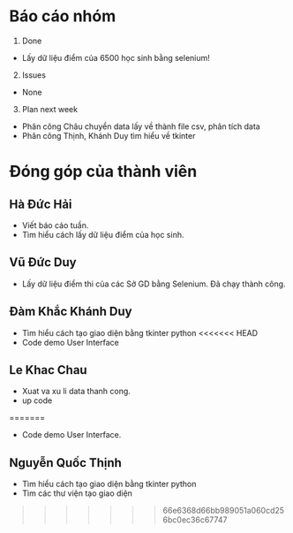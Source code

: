 # Báo cáo nhóm

1. Done
- Lấy dữ liệu điểm của 6500 học sinh bằng selenium!

2. Issues
- None

3. Plan next week
- Phân công Châu chuyển data lấy về thành file csv, phân tích data
- Phân công Thịnh, Khánh Duy tìm hiểu về tkinter

# Đóng góp của thành viên

## Hà Đức Hải
- Viết báo cáo tuần.
- Tìm hiểu cách lấy dữ liệu điểm của học sinh.

## Vũ Đức Duy
- Lấy dữ liệu điểm thi của các Sở GD bằng Selenium. Đã chạy thành công.
## Đàm Khắc Khánh Duy
- Tìm hiểu cách tạo giao diện bằng tkinter python
<<<<<<< HEAD
- Code demo User Interface
## Le Khac Chau
- Xuat va xu li data thanh cong.
- up code

=======
- Code demo User Interface.
## Nguyễn Quốc Thịnh
- Tìm hiểu cách tạo giao diện bằng tkinter python
- Tìm các thư viện tạo giao diện
>>>>>>> 66e6368d66bb989051a060cd256bc0ec36c67747
